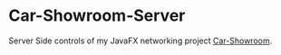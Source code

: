 # Car-Showroom-Server
Server Side controls of my JavaFX networking project [Car-Showroom](https://github.com/fardinanam/Car-Showroom).
